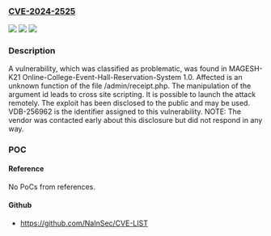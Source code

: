 ### [CVE-2024-2525](https://cve.mitre.org/cgi-bin/cvename.cgi?name=CVE-2024-2525)
![](https://img.shields.io/static/v1?label=Product&message=Online-College-Event-Hall-Reservation-System&color=blue)
![](https://img.shields.io/static/v1?label=Version&message=%3D%201.0%20&color=brighgreen)
![](https://img.shields.io/static/v1?label=Vulnerability&message=CWE-79%20Cross%20Site%20Scripting&color=brighgreen)

### Description

A vulnerability, which was classified as problematic, was found in MAGESH-K21 Online-College-Event-Hall-Reservation-System 1.0. Affected is an unknown function of the file /admin/receipt.php. The manipulation of the argument id leads to cross site scripting. It is possible to launch the attack remotely. The exploit has been disclosed to the public and may be used. VDB-256962 is the identifier assigned to this vulnerability. NOTE: The vendor was contacted early about this disclosure but did not respond in any way.

### POC

#### Reference
No PoCs from references.

#### Github
- https://github.com/NaInSec/CVE-LIST

